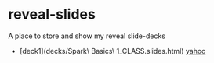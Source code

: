 # reveal-slides
A place to store and show my reveal slide-decks

* [deck1](decks/Spark\ Basics\ 1_CLASS.slides.html)
[yahoo](http://www.yahoo.com/)
